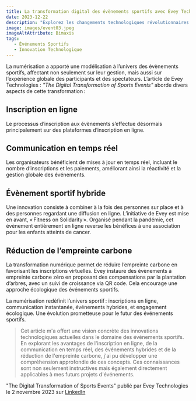 ```yaml
---
title: La transformation digital des évènements sportifs avec Evey Technologies
date: 2023-12-22
description: "Explorez les changements technologiques révolutionnaires dans les événements sportifs, de l'inscription en ligne à la réduction de l'empreinte carbone."
image: images/event03.jpeg
imageAltAttribute: Bimaxis
tags:
   - Événements Sportifs
   - Innovation Technologique 
---
```


La numérisation a apporté une modélisation à l’univers des évènements sportifs, affectant non seulement sur leur gestion, mais aussi sur l’expérience globale des participants et des spectateurs. L’article de Evey Technologies : _"The Digital Transformation of Sports Events"_ aborde divers aspects de cette transformation :

## Inscription en ligne
Le processus d’inscription aux évènements s’effectue désormais principalement sur des plateformes d’inscription en ligne.

## Communication en temps réel
Les organisateurs bénéficient de mises à jour en temps réel, incluant le nombre d’inscriptions et les paiements, améliorant ainsi la réactivité et la gestion globale des événements.

## Évènement sportif hybride
Une innovation consiste à combiner à la fois des personnes sur place et à des personnes regardant une diffusion en ligne. L’initiative de Evey est mise en avant, « Fitness on Solidarity ». Organisé pendant la pandémie, cet évènement entièrement en ligne reverse les bénéfices à une association pour les enfants atteints de cancer.

## Réduction de l’empreinte carbone
La transformation numérique permet de réduire l’empreinte carbone en favorisant les inscriptions virtuelles. Evey instaure des évènements à empreinte carbone zéro en proposant des compensations par la plantation d’arbres, avec un suivi de croissance via QR code. Cela encourage une approche écologique des événements sportifs.

La numérisation redéfinit l’univers sportif : inscriptions en ligne, communication instantanée, événements hybrides, et engagement écologique. Une évolution prometteuse pour le futur des événements sportifs.

> Cet article m'a offert une vision concrète des innovations technologiques actuelles dans le domaine des événements sportifs. En explorant les avantages de l'inscription en ligne, de la communication en temps réel, des événements hybrides et de la réduction de l'empreinte carbone, j'ai pu développer une compréhension approfondie de ces concepts. Ces connaissances sont non seulement instructives mais également directement applicables à mes futurs projets d'événements.

"The Digital Transformation of Sports Events" publié par Evey Technologies le 2 novembre 2023 sur [LinkedIn](https://www.linkedin.com/pulse/digital-transformation-sports-events-evey-technologies-svkke%3FtrackingId=Mqr12SkxR7WrxV7rExkKvg%253D%253D/?trackingId=Mqr12SkxR7WrxV7rExkKvg%3D%3D)

